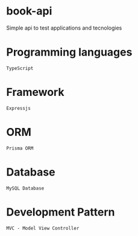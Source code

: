 # book-api
 Simple api to test applications and tecnologies

# Programming languages
    TypeScript

# Framework
    Expressjs
    
# ORM
    Prisma ORM

# Database
    MySQL Database

# Development Pattern
    MVC - Model View Controller

